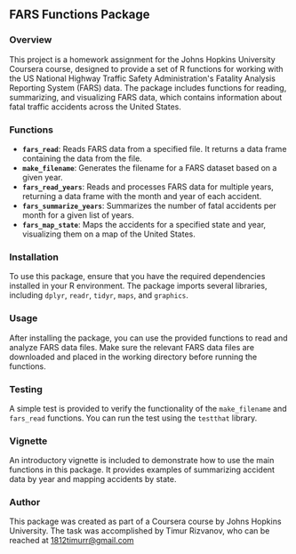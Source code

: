 ## FARS Functions Package

### Overview

This project is a homework assignment for the Johns Hopkins University Coursera course, designed to provide a set of R functions for working with the US National Highway Traffic Safety Administration's Fatality Analysis Reporting System (FARS) data. The package includes functions for reading, summarizing, and visualizing FARS data, which contains information about fatal traffic accidents across the United States.

### Functions

- **`fars_read`**: Reads FARS data from a specified file. It returns a data frame containing the data from the file.
- **`make_filename`**: Generates the filename for a FARS dataset based on a given year.
- **`fars_read_years`**: Reads and processes FARS data for multiple years, returning a data frame with the month and year of each accident.
- **`fars_summarize_years`**: Summarizes the number of fatal accidents per month for a given list of years.
- **`fars_map_state`**: Maps the accidents for a specified state and year, visualizing them on a map of the United States.

### Installation

To use this package, ensure that you have the required dependencies installed in your R environment. The package imports several libraries, including `dplyr`, `readr`, `tidyr`, `maps`, and `graphics`.

### Usage

After installing the package, you can use the provided functions to read and analyze FARS data files. Make sure the relevant FARS data files are downloaded and placed in the working directory before running the functions.

### Testing

A simple test is provided to verify the functionality of the `make_filename` and `fars_read` functions. You can run the test using the `testthat` library.

### Vignette

An introductory vignette is included to demonstrate how to use the main functions in this package. It provides examples of summarizing accident data by year and mapping accidents by state.

### Author

This package was created as part of a Coursera course by Johns Hopkins University. The task was accomplished by Timur Rizvanov, who can be reached at 1812timurr@gmail.com
